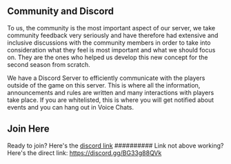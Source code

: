 ## Community and Discord

To us, the community is the most important aspect of our server, we take community feedback very seriously and have therefore had extensive and inclusive discussions with the community members in order to take into consideration what they feel is most important and what we should focus on. They are the ones who helped us develop this new concept for the second season from scratch.

We have a Discord Server to efficiently communicate with the players outside of the game on this server. This is where all the information, announcements and rules are written and many interactions with players take place. If you are whitelisted, this is where you will get notified about events and you can hang out in Voice Chats.

## Join Here

Ready to join? Here's the [discord link](https://discord.gg/BG33g88QVk)
########## Link not above working? Here's the direct link: https://discord.gg/BG33g88QVk

